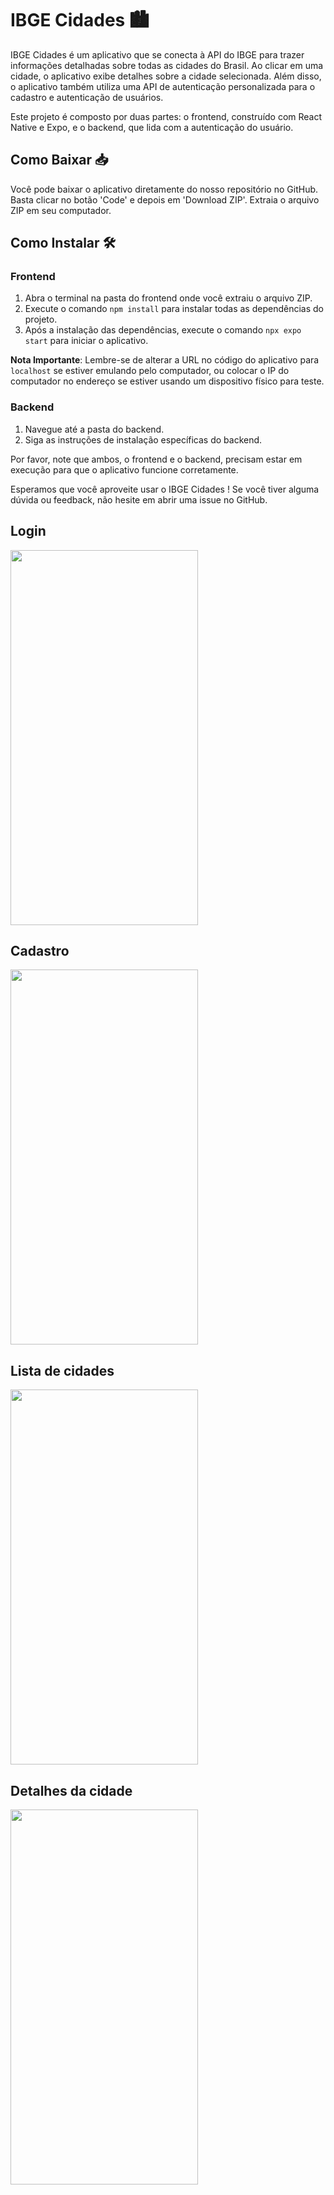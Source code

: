 # IBGE Cidades  🏙️

IBGE Cidades  é um aplicativo que se conecta à API do IBGE para trazer informações detalhadas sobre todas as cidades do Brasil. Ao clicar em uma cidade, o aplicativo exibe detalhes sobre a cidade selecionada. Além disso, o aplicativo também utiliza uma API de autenticação personalizada para o cadastro e autenticação de usuários.

Este projeto é composto por duas partes: o frontend, construído com React Native e Expo, e o backend, que lida com a autenticação do usuário.

## Como Baixar 📥

Você pode baixar o aplicativo diretamente do nosso repositório no GitHub. Basta clicar no botão 'Code' e depois em 'Download ZIP'. Extraia o arquivo ZIP em seu computador.

## Como Instalar 🛠️

### Frontend

1. Abra o terminal na pasta do frontend onde você extraiu o arquivo ZIP.
2. Execute o comando `npm install` para instalar todas as dependências do projeto.
3. Após a instalação das dependências, execute o comando `npx expo start` para iniciar o aplicativo.

**Nota Importante**: Lembre-se de alterar a URL no código do aplicativo para `localhost` se estiver emulando pelo computador, ou colocar o IP do computador no endereço se estiver usando um dispositivo físico para teste.

### Backend

1. Navegue até a pasta do backend.
2. Siga as instruções de instalação específicas do backend.

Por favor, note que ambos, o frontend e o backend, precisam estar em execução para que o aplicativo funcione corretamente.

Esperamos que você aproveite usar o IBGE Cidades !  Se você tiver alguma dúvida ou feedback, não hesite em abrir uma issue no GitHub.

## Login
<img src="https://github.com/MarcilioFreiitas/App-cidades-IBGE/assets/94507472/900ad875-f16b-4e19-957f-abf72217d76f" width="300" height="600">

## Cadastro
<img src="https://github.com/MarcilioFreiitas/App-cidades-IBGE/assets/94507472/4aebccde-cf7c-40dc-9429-078f0000de2b" width="300" height="600">

## Lista de cidades
<img src="https://github.com/MarcilioFreiitas/App-cidades-IBGE/assets/94507472/8b543577-a4bd-47df-8f6f-dcfd0ebb6e63" width="300" height="600">

## Detalhes da cidade 
<img src="https://github.com/MarcilioFreiitas/App-cidades-IBGE/assets/94507472/9f4632d3-95f7-4901-a8bf-e380a7c72ee2" width="300" height="600">
